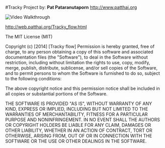 #Tracky Project
by: **Pat Pataranutaporn**
http://www.patthai.org


<img src='http://web.patthai.org/images/FUI/Tracky_flow.gif' title='Video Walkthrough' width='' alt='Video Walkthrough' />



http://web.patthai.org/Tracky_flow.html



The MIT License (MIT)

Copyright (c) [2014] [Tracky flow]
Permission is hereby granted, free of charge, to any person obtaining a copy
of this software and associated documentation files (the "Software"), to deal
in the Software without restriction, including without limitation the rights
to use, copy, modify, merge, publish, distribute, sublicense, and/or sell
copies of the Software, and to permit persons to whom the Software is
furnished to do so, subject to the following conditions:

The above copyright notice and this permission notice shall be included in all
copies or substantial portions of the Software.

THE SOFTWARE IS PROVIDED "AS IS", WITHOUT WARRANTY OF ANY KIND, EXPRESS OR
IMPLIED, INCLUDING BUT NOT LIMITED TO THE WARRANTIES OF MERCHANTABILITY,
FITNESS FOR A PARTICULAR PURPOSE AND NONINFRINGEMENT. IN NO EVENT SHALL THE
AUTHORS OR COPYRIGHT HOLDERS BE LIABLE FOR ANY CLAIM, DAMAGES OR OTHER
LIABILITY, WHETHER IN AN ACTION OF CONTRACT, TORT OR OTHERWISE, ARISING FROM,
OUT OF OR IN CONNECTION WITH THE SOFTWARE OR THE USE OR OTHER DEALINGS IN THE
SOFTWARE.
